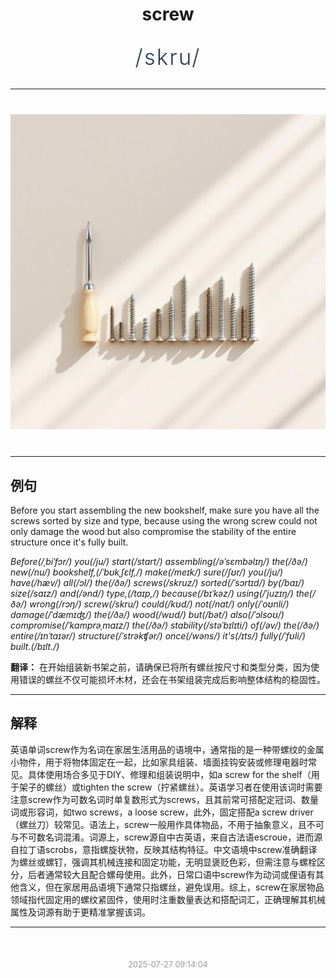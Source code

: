 <div align="center">

# screw

<div style="margin: 30px 0;">
<h1 style="font-size: 2.5em; font-weight: 300; letter-spacing: 2px; margin: 0; color: #2c3e50;">
/skru/
</h1>
</div>

</div>

---

<div align="center" style="margin: 40px 0;">

![screw](images/screw.png)

</div>

---

## 例句

Before you start assembling the new bookshelf, make sure you have all the screws sorted by size and type, because using the wrong screw could not only damage the wood but also compromise the stability of the entire structure once it's fully built.

*Before(/ˌbiˈfɔr/) you(/ju/) start(/stɑrt/) assembling(/əˈsɛmbəlɪŋ/) the(/ðə/) new(/nu/) bookshelf,(/ˈbʊkˌʃɛlf,/) make(/meɪk/) sure(/ʃʊr/) you(/ju/) have(/hæv/) all(/ɔl/) the(/ðə/) screws(/skruz/) sorted(/ˈsɔrtɪd/) by(/baɪ/) size(/saɪz/) and(/ənd/) type,(/taɪp,/) because(/bɪˈkəz/) using(/ˈjuzɪŋ/) the(/ðə/) wrong(/rɔŋ/) screw(/skru/) could(/kʊd/) not(/nɑt/) only(/ˈoʊnli/) damage(/ˈdæmɪʤ/) the(/ðə/) wood(/wʊd/) but(/bət/) also(/ˈɔlsoʊ/) compromise(/ˈkɑmprəˌmaɪz/) the(/ðə/) stability(/stəˈbɪlɪti/) of(/əv/) the(/ðə/) entire(/ɪnˈtaɪər/) structure(/ˈstrəkʧər/) once(/wəns/) it's(/ɪts/) fully(/ˈfʊli/) built.(/bɪlt./)*

**翻译：** 在开始组装新书架之前，请确保已将所有螺丝按尺寸和类型分类，因为使用错误的螺丝不仅可能损坏木材，还会在书架组装完成后影响整体结构的稳固性。

---

## 解释

英语单词screw作为名词在家居生活用品的语境中，通常指的是一种带螺纹的金属小物件，用于将物体固定在一起，比如家具组装、墙面挂钩安装或修理电器时常见。具体使用场合多见于DIY、修理和组装说明中，如a screw for the shelf（用于架子的螺丝）或tighten the screw（拧紧螺丝）。英语学习者在使用该词时需要注意screw作为可数名词时单复数形式为screws，且其前常可搭配定冠词、数量词或形容词，如two screws，a loose screw，此外，固定搭配a screw driver（螺丝刀）较常见。语法上，screw一般用作具体物品，不用于抽象意义，且不可与不可数名词混淆。词源上，screw源自中古英语，来自古法语escroue，进而源自拉丁语scrobs，意指螺旋状物，反映其结构特征。中文语境中screw准确翻译为螺丝或螺钉，强调其机械连接和固定功能，无明显褒贬色彩，但需注意与螺栓区分，后者通常较大且配合螺母使用。此外，日常口语中screw作为动词或俚语有其他含义，但在家居用品语境下通常只指螺丝，避免误用。综上，screw在家居物品领域指代固定用的螺纹紧固件，使用时注重数量表达和搭配词汇，正确理解其机械属性及词源有助于更精准掌握该词。


---

<div align="center" style="margin-top: 50px;">
<small style="color: #999; font-size: 0.9em;">2025-07-27 09:14:04</small>
</div>
